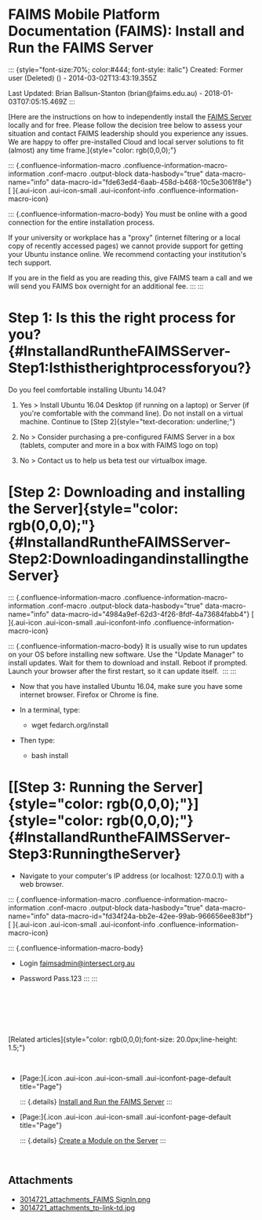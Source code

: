 FAIMS Mobile Platform Documentation (FAIMS): Install and Run the FAIMS Server
=============================================================================

::: {style="font-size:70%; color:#444; font-style: italic"}
Created: Former user (Deleted) () - 2014-03-02T13:43:19.355Z

Last Updated: Brian Ballsun-Stanton (brian\@faims.edu.au) -
2018-01-03T07:05:15.469Z
:::

<div>

[Here are the instructions on how to independently install the [FAIMS
Server](/wiki/spaces/FAIMS/pages/3014723) locally and for free. Please
follow the decision tree below to assess your situation and contact
FAIMS leadership should you experience any issues. We are happy to offer
pre-installed Cloud and local server solutions to fit (almost) any time
frame.]{style="color: rgb(0,0,0);"}

::: {.confluence-information-macro .confluence-information-macro-information .conf-macro .output-block data-hasbody="true" data-macro-name="info" data-macro-id="fde63ed4-6aab-458d-b468-10c5e3061f8e"}
[ ]{.aui-icon .aui-icon-small .aui-iconfont-info
.confluence-information-macro-icon}

::: {.confluence-information-macro-body}
You must be online with a good connection for the entire installation
process.

If your university or workplace has a "proxy" (internet filtering or a
local copy of recently accessed pages) we cannot provide support for
getting your Ubuntu instance online. We recommend contacting your
institution's tech support.

If you are in the field as you are reading this, give FAIMS team a call
and we will send you FAIMS box overnight for an additional fee.
:::
:::

Step 1: Is this the right process for you? {#InstallandRuntheFAIMSServer-Step1:Isthistherightprocessforyou?}
==========================================

Do you feel comfortable installing Ubuntu 14.04?

1.  Yes \> Install Ubuntu 16.04 Desktop (if running on a laptop) or
    Server (if you\'re comfortable with the command line). Do not
    install on a virtual machine. Continue to [Step
    2]{style="text-decoration: underline;"}

2.  No \> Consider purchasing a pre-configured FAIMS Server in a box
    (tablets, computer and more in a box with FAIMS logo on top)

3.  No \> Contact us to help us beta test our virtualbox image.

[Step 2: Downloading and installing the Server]{style="color: rgb(0,0,0);"} {#InstallandRuntheFAIMSServer-Step2:DownloadingandinstallingtheServer}
===========================================================================

::: {.confluence-information-macro .confluence-information-macro-information .conf-macro .output-block data-hasbody="true" data-macro-name="info" data-macro-id="4984a9ef-62d3-4f26-8fdf-4a73684fabb4"}
[ ]{.aui-icon .aui-icon-small .aui-iconfont-info
.confluence-information-macro-icon}

::: {.confluence-information-macro-body}
It is usually wise to run updates on your OS before installing new
software. Use the "Update Manager" to install updates. Wait for them to
download and install. Reboot if prompted. Launch your browser after the
first restart, so it can update itself. 
:::
:::

-   Now that you have installed Ubuntu 16.04, make sure you have some
    internet browser. Firefox or Chrome is fine.
-   In a terminal, type: 

    -   wget fedarch.org/install

-   Then type:
    -   bash install

[[Step 3: Running the Server]{style="color: rgb(0,0,0);"}]{style="color: rgb(0,0,0);"} {#InstallandRuntheFAIMSServer-Step3:RunningtheServer}
======================================================================================

-   Navigate to your computer\'s IP address (or localhost: 127.0.0.1)
    with a web browser.

::: {.confluence-information-macro .confluence-information-macro-information .conf-macro .output-block data-hasbody="true" data-macro-name="info" data-macro-id="fd34f24a-bb2e-42ee-99ab-966656ee83bf"}
[ ]{.aui-icon .aui-icon-small .aui-iconfont-info
.confluence-information-macro-icon}

::: {.confluence-information-macro-body}
-   Login      faimsadmin@intersect.org.au 

-   Password   Pass.123
:::
:::

 

 

 

[Related
articles]{style="color: rgb(0,0,0);font-size: 20.0px;line-height: 1.5;"}

 

-   <div>

    [Page:]{.icon .aui-icon .aui-icon-small .aui-iconfont-page-default
    title="Page"}

    </div>

    ::: {.details}
    [Install and Run the FAIMS
    Server](../FAIMS/Install+and+Run+the+FAIMS+Server.html)
    :::

-   <div>

    [Page:]{.icon .aui-icon .aui-icon-small .aui-iconfont-page-default
    title="Page"}

    </div>

    ::: {.details}
    [Create a Module on the
    Server](../FAIMS/Create+a+Module+on+the+Server.html)
    :::

 

</div>

Attachments
-----------

-   [3014721\_attachments\_FAIMS
    SignIn.png](attachments/3014721_attachments_FAIMS%20SignIn.png)
-   [3014721\_attachments\_tp-link-td.jpg](attachments/3014721_attachments_tp-link-td.jpg)
